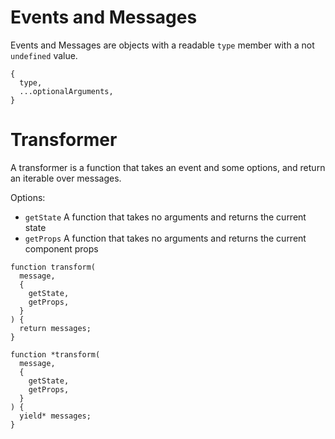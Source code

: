 # Events and Messages

Events and Messages are objects with a readable `type` member with a not `undefined` value.

```
{
  type,
  ...optionalArguments,
}
```

# Transformer

A transformer is a function that takes an event and some options, and return an iterable over messages.

Options:
- `getState` A function that takes no arguments and returns the current state
- `getProps` A function that takes no arguments and returns the current component props

```
function transform(
  message,
  {
    getState,
    getProps,
  }
) {
  return messages;
}
```

```
function *transform(
  message,
  {
    getState,
    getProps,
  }
) {
  yield* messages;
}
```


